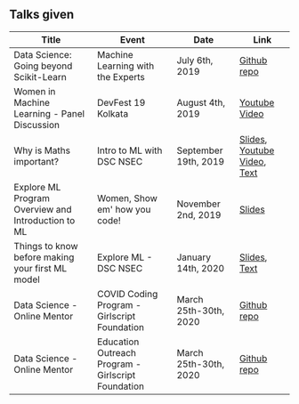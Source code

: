## Talks given

| Title | Event | Date | Link |
| --- | --- | --- | --- |
| Data Science: Going beyond Scikit-Learn | Machine Learning with the Experts | July 6th, 2019 | [Github repo](https://github.com/Anpr1211/EDA---Demo)|
| Women in Machine Learning - Panel Discussion | DevFest 19 Kolkata | August 4th, 2019 | [Youtube Video](https://www.youtube.com/watch?v=-nzRQWvQ9XA&feature=youtu.be)|
| Why is Maths important? | Intro to ML with DSC NSEC | September 19th, 2019 | [Slides](https://docs.google.com/presentation/d/1rPyz-QzRCjk8oBevl0hGqRmoPKNh-ABGGagUif0wsDU/edit?usp=sharing), [Youtube Video](https://www.youtube.com/watch?v=GXqWWj45Otc&feature=youtu.be), [Text](https://docs.google.com/document/d/1h0pJ8g9YXC_f8uXyYkDirAnSv_tMtyAtVrGOthlk0Gw/edit?usp=sharing)|
| Explore ML Program Overview and Introduction to ML | Women, Show em' how you code! | November 2nd, 2019 | [Slides](https://docs.google.com/presentation/d/1B8NLIbPvI-l0nI8mvtEuD-PMXXWJ1RJq74ZltzxQ9Ic/edit?usp=sharing) |
| Things to know before making your first ML model | Explore ML - DSC NSEC | January 14th, 2020 | [Slides](https://docs.google.com/presentation/d/1rq4UxPukZpS6bSuWAAEJeFG_Q3GkqwiomgoVDlyVJV8/edit?usp=sharing), [Text](https://towardsdatascience.com/things-to-know-before-you-make-your-1st-ml-model-5ce48c9657f) |
| Data Science - Online Mentor | COVID Coding Program - Girlscript Foundation | March 25th-30th, 2020 | [Github repo](https://github.com/Anpr1211/Talks-and-Sessions/tree/master/Covid_Coding_Program) |
| Data Science - Online Mentor | Education Outreach Program - Girlscript Foundation | March 25th-30th, 2020 | [Github repo](https://github.com/Anpr1211/Talks-and-Sessions/tree/master/Covid_Coding_Program) |
